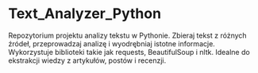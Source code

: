 # Text_Analyzer_Python
Repozytorium projektu analizy tekstu w Pythonie. Zbieraj tekst z różnych źródeł, przeprowadzaj analizę i wyodrębniaj istotne informacje. Wykorzystuje biblioteki takie jak requests, BeautifulSoup i nltk. Idealne do ekstrakcji wiedzy z artykułów, postów i recenzji.
